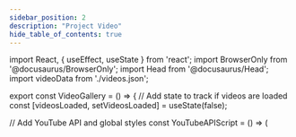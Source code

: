 ```yaml
---
sidebar_position: 2
description: "Project Video"
hide_table_of_contents: true
---
```


import React, { useEffect, useState } from 'react';
import BrowserOnly from '@docusaurus/BrowserOnly';
import Head from '@docusaurus/Head';
import videoData from './videos.json';

export const VideoGallery = () => {
// Add state to track if videos are loaded
const [videosLoaded, setVideosLoaded] = useState(false);

// Add YouTube API and global styles
const YouTubeAPIScript = () => (

<Head>
<script src="https://www.youtube.com/iframe_api" />
<link rel="stylesheet" href="https://cdnjs.cloudflare.com/ajax/libs/font-awesome/5.15.4/css/all.min.css" />
<style>{`
/* Global container styles with high specificity - excluding footer */
html body .container.padding-top--md.padding-bottom--lg:not(.footer),
html body #__docusaurus .container.padding-top--md.padding-bottom--lg:not(.footer),
html body div.container.padding-top--md.padding-bottom--lg:not(.footer),
html body #__docusaurus div.container.padding-top--md.padding-bottom--lg:not(.footer),
html[data-theme] body .container.padding-top--md.padding-bottom--lg:not(.footer),
html[data-theme] body #__docusaurus .container.padding-top--md.padding-bottom--lg:not(.footer),
html[data-theme] body div.container.padding-top--md.padding-bottom--lg:not(.footer),
html[data-theme] body #__docusaurus div.container.padding-top--md.padding-bottom--lg:not(.footer),
.container.padding-top--md.padding-bottom--lg:not(.footer),
div.container.padding-top--md.padding-bottom--lg:not(.footer) {
  width: 100vw !important;
  max-width: 100vw !important;
  margin-left: 0 !important;
  margin-right: 0 !important;
  padding: 0 !important;
  box-sizing: border-box !important;
  display: flex !important;
  justify-content: center !important;
  align-items: flex-start !important;
}

/_ Ensure footer is properly styled _/
.footer {
width: 100% !important;
max-width: 100% !important;
margin: 0 !important;
padding: 2rem 1rem !important;
box-sizing: border-box !important;
display: block !important;
}

/_ Additional container styles for all media queries - excluding footer _/
@media all {
.container:not(.footer),
div.container:not(.footer),
main.container:not(.footer),
.container.padding-top--md.padding-bottom--lg:not(.footer),
div.container.padding-top--md.padding-bottom--lg:not(.footer), #**docusaurus .container:not(.footer), #**docusaurus div.container:not(.footer) {
width: 100vw !important;
max-width: 100vw !important;
margin-left: 0 !important;
margin-right: 0 !important;
padding: 0 !important;
box-sizing: border-box !important;
}

/_ Ensure footer row is properly styled _/
.footer .row {
display: flex !important;
flex-wrap: wrap !important;
width: 100% !important;
margin: 0 !important;
justify-content: space-between !important;
}

/_ Ensure footer columns are properly styled _/
.footer .footer\_\_col {
flex: 1 0 200px !important;
margin-bottom: 1rem !important;
padding: 0 1rem !important;
}
}
`}</style>

</Head>
);

// Add a separate useEffect to ensure video list is rendered
useEffect(() => {
console.log('VideoGallery component mounted');

// Apply container styles immediately - excluding footer
const applyContainerStyles = () => {
console.log('Applying container styles immediately');
const containers = document.querySelectorAll('.container:not(.footer), [class*="container"]:not(.footer), div.container:not(.footer), main.container:not(.footer), .container.padding-top--md.padding-bottom--lg:not(.footer)');

containers.forEach(container => {
// Skip footer containers
if (container.classList.contains('footer') || container.closest('.footer')) {
console.log('Skipping footer container');
return;
}

// Apply all necessary styles with !important
container.style.setProperty('margin-left', '0', 'important');
container.style.setProperty('margin-right', '0', 'important');
container.style.setProperty('margin', '0', 'important');
container.style.setProperty('padding-left', '0', 'important');
container.style.setProperty('padding-right', '0', 'important');
container.style.setProperty('padding', '0', 'important');
container.style.setProperty('max-width', '100vw', 'important');
container.style.setProperty('width', '100vw', 'important');
container.style.setProperty('box-sizing', 'border-box', 'important');
});

// Also add a global style element - excluding footer
const styleEl = document.createElement('style');
styleEl.innerHTML =
"@media all {" +
" html body .container:not(.footer), " +
" html body div.container:not(.footer), " +
" html body main.container:not(.footer), " +
" html[data-theme] body .container:not(.footer), " +
" html[data-theme] body div.container:not(.footer), " +
" html[data-theme] body main.container:not(.footer), " +
" #**docusaurus .container:not(.footer), " +
" #**docusaurus div.container:not(.footer), " +
" #**docusaurus main.container:not(.footer) {" +
" width: 100vw !important;" +
" max-width: 100vw !important;" +
" margin-left: 0 !important;" +
" margin-right: 0 !important;" +
" padding: 0 !important;" +
" box-sizing: border-box !important;" +
" }" +
" .footer {" +
" width: 100% !important;" +
" max-width: 100% !important;" +
" margin: 0 !important;" +
" padding: 2rem 1rem !important;" +
" box-sizing: border-box !important;" +
" display: block !important;" +
" }" +
" .footer .row {" +
" display: flex !important;" +
" flex-wrap: wrap !important;" +
" width: 100% !important;" +
" margin: 0 !important;" +
" justify-content: space-between !important;" +
" }" +
" .footer .footer**col {" +
" flex: 1 0 200px !important;" +
" margin-bottom: 1rem !important;" +
" padding: 0 1rem !important;" +
" }" +
"}";
document.head.appendChild(styleEl);
};

// Run immediately and also after a short delay
applyContainerStyles();
setTimeout(applyContainerStyles, 500);
setTimeout(applyContainerStyles, 1000);
setTimeout(applyContainerStyles, 2000);

// Check if video data is available
if (videoData && videoData.videos) {
console.log('Video data is available:', videoData.videos.length);

    // Force render video items after a short delay
    setTimeout(() => {
      const videoItems = document.querySelectorAll('.video-item');
      if (videoItems.length === 0) {
        console.log('No video items found on mount, forcing render');
        renderVideoItems();
      } else {
        console.log('Video items already rendered:', videoItems.length);
      }
    }, 1000);

} else {
console.log('Video data is not available');
}
}, []);
useEffect(() => {
// Initialize variables
let player;
let videoItems = document.querySelectorAll('.video-item');
const currentVideoElement = document.getElementById('currentVideo');

// Function to ensure video items are loaded
const ensureVideoItemsLoaded = () => {
console.log('Checking if video items are loaded...');
videoItems = document.querySelectorAll('.video-item');
console.log('Found video items:', videoItems.length);

if (videoItems.length === 0) {
console.log('No video items found, will try again in 500ms');
// Force recreation of video list if it's missing
const videoList = document.getElementById('videoList');
if (videoList) {
console.log('Video list container exists but items are missing, forcing recreation');
// Force recreation of video items
renderVideoItems();
// Try again after a short delay
setTimeout(ensureVideoItemsLoaded, 500);
} else {
console.log('Video list container is missing, will try again');
setTimeout(ensureVideoItemsLoaded, 500);
}
} else {
console.log('Video items loaded, handling hash');
// Update state to indicate videos are loaded
setVideosLoaded(true);
// Delay a bit to make sure everything is ready
setTimeout(() => {
// Check if we have a hash in the URL
if (window.location.hash) {
console.log('Hash found in URL, handling it...');
handleHashChange();
} else {
console.log('No hash in URL, using default video');
}
}, 500);
}
};

// Function to manually render video items
const renderVideoItems = () => {
console.log('Manually rendering video items');
const videoList = document.getElementById('videoList');

if (videoList && videoData && videoData.videos) {
console.log('Found video list container and video data, rendering items');

    // Clear existing content
    videoList.innerHTML = '';

    // Create video items
    videoData.videos.forEach((video, index) => {
      // Use video ID directly
      const videoIdWithParams = video.id;

      // Create video item element
      const videoItem = document.createElement('div');
      videoItem.className = `video-item ${index === 0 ? 'active' : ''}`;
      videoItem.setAttribute('data-video-id', videoIdWithParams);
      videoItem.setAttribute('data-video-title', video.title);
      videoItem.setAttribute('data-video-description', video.description);

      // Create thumbnail
      const thumbnailDiv = document.createElement('div');
      thumbnailDiv.className = 'video-thumbnail';

      const thumbnailImg = document.createElement('img');
      thumbnailImg.src = `https://img.youtube.com/vi/${video.id}/mqdefault.jpg`;
      thumbnailImg.alt = `${video.title} Thumbnail`;
      thumbnailDiv.appendChild(thumbnailImg);

      // Removed timestamp overlay - not needed

      // Add duration overlay
      if (video.duration) {
        const durationOverlay = document.createElement('div');
        // Simple duration overlay
        durationOverlay.className = 'video-duration-overlay';
        durationOverlay.textContent = video.duration;
        thumbnailDiv.appendChild(durationOverlay);
      }

      // Create info div
      const infoDiv = document.createElement('div');
      infoDiv.className = 'video-info';

      const titleDiv = document.createElement('div');
      titleDiv.className = 'video-timestamp';
      titleDiv.textContent = video.title;
      infoDiv.appendChild(titleDiv);

      // Add description
      const descriptionDiv = document.createElement('div');
      descriptionDiv.className = 'video-description';
      descriptionDiv.textContent = video.description;
      infoDiv.appendChild(descriptionDiv);

      // Duration is now displayed in the thumbnail overlay

      // Create share button
      const shareButton = document.createElement('button');
      shareButton.className = 'share-button';
      shareButton.title = 'Share this video';
      shareButton.innerHTML = '<i class="fas fa-share-alt"></i> Share';

      // Add elements to video item
      videoItem.appendChild(thumbnailDiv);
      videoItem.appendChild(infoDiv);
      videoItem.appendChild(shareButton);

      // Add video item to list
      videoList.appendChild(videoItem);
    });

    console.log('Finished rendering video items:', videoList.children.length);

} else {
console.log('Could not find video list container or video data');
}
};

// Call this function to ensure video items are loaded
setTimeout(ensureVideoItemsLoaded, 1000);

// Function to handle hash changes and select the appropriate video
const handleHashChange = () => {
// Check for hash in URL
if (!window.location.hash) {
console.log('No hash in URL');
return;
}

const hash = window.location.hash.substring(1);
console.log('Hash found in URL:', hash);

// Check if hash is a number (index)
const videoIndex = parseInt(hash, 10);
console.log('Parsed video index:', videoIndex);

if (!isNaN(videoIndex) && videoIndex >= 0 && videoIndex < videoItems.length) {
console.log('Using index to select video:', videoIndex);

// Get the video data directly from videoData
console.log('Video data available:', videoData.videos.length);

if (videoData.videos.length > videoIndex) {
const video = videoData.videos[videoIndex];
console.log('Selected video from data:', video);

    // Find the corresponding video item in the DOM
    const targetVideoItem = videoItems[videoIndex];

    if (targetVideoItem) {
      console.log('Found target video item in DOM');

      // Manually update the player with the correct video and timestamp
      if (player && player.loadVideoById) {
        console.log('Updating player directly');

        // Get video ID
        const videoId = video.id;

        console.log('Loading video ID:', videoId);

        // Load the video
        player.loadVideoById({
          'videoId': videoId,
          'startSeconds': 0,
          'suggestedQuality': 'hd1080'
        });

        // Update the active class on the video items
        videoItems.forEach(item => item.classList.remove('active'));
        targetVideoItem.classList.add('active');

        console.log('Video updated successfully');
        return;
      }
    }

}

// Fallback to the old method if direct update fails
console.log('Falling back to click method');
const targetVideoItem = videoItems[videoIndex];
if (targetVideoItem) {
console.log('Clicking on target video item');
targetVideoItem.click();
} else {
console.log('No target video item found for index:', videoIndex);
}
} else {
// Try to match by title for backward compatibility
console.log('Index not valid, trying to match by title');
const titleWords = hash.split('-');
let targetVideoItem = null;

// Find the video item with title containing the hash words
videoItems.forEach((item, idx) => {
const title = item.getAttribute('data-video-title').toLowerCase();
console.log(`Checking video ${idx}:`, title);
const matchesAllWords = titleWords.every(word => title.includes(word));

    if (matchesAllWords) {
      console.log('Found matching video by title:', title);
      targetVideoItem = item;
    }

});

// Click on the found video item to play it
if (targetVideoItem) {
console.log('Clicking on target video item');
targetVideoItem.click();
} else {
console.log('No target video item found for hash:', hash);
console.log('Available video items:', videoItems.length);
}
}
};

// Handle video selection from dropdown
const handleVideoSelected = (event) => {
const { index } = event.detail;
console.log('Video selected from dropdown:', index);

if (index >= 0 && index < videoItems.length) {
// Get the video data directly
if (videoData.videos.length > index) {
const video = videoData.videos[index];
console.log('Selected video from data:', video);

    // Manually update the player with the correct video and timestamp
    if (player && player.loadVideoById) {
      console.log('Updating player directly from dropdown event');

      // Get video ID
      const videoId = video.id;

      console.log('Loading video ID:', videoId);

      // Load the video
      player.loadVideoById({
        'videoId': videoId,
        'startSeconds': 0,
        'suggestedQuality': 'hd1080'
      });

      // Update the active class on the video items
      videoItems.forEach(item => item.classList.remove('active'));
      videoItems[index].classList.add('active');

      // Update URL hash
      window.history.replaceState(null, null, `#${index}`);

      console.log('Video updated successfully from dropdown');
      return;
    }

}

// Fallback to click method
console.log('Falling back to click method from dropdown');
videoItems[index].click();
} else {
console.log('Invalid video index from dropdown:', index);
}
};

// Listen for custom videoSelected event from the dropdown
document.addEventListener('videoSelected', handleVideoSelected);

// Note: We're now handling the hash in ensureVideoItemsLoaded function
// so we don't need this separate timeout anymore
// setTimeout(handleHashChange, 2000);

// Also try again after player is ready
const tryHandleHashAgain = () => {
console.log('Trying to handle hash again...');
if (window.location.hash) {
handleHashChange();
}
};

// Listen for hash changes
window.addEventListener('hashchange', function() {
console.log('Hash changed, handling it...');
handleHashChange();
});

    // Initialize YouTube player when API is ready
    if (typeof window !== 'undefined') {
      // Add YouTube API
      if (!window.YT) {
        const tag = document.createElement('script');
        tag.src = 'https://www.youtube.com/iframe_api';
        const firstScriptTag = document.getElementsByTagName('script')[0];
        firstScriptTag.parentNode.insertBefore(tag, firstScriptTag);
      }

      // Setup YouTube player
      window.onYouTubeIframeAPIReady = function() {
        const playerContainer = document.getElementById('currentVideo');

        // Check if playerContainer exists to avoid errors
        if (!playerContainer) {
          console.log('Player container not found, retrying in 500ms');
          setTimeout(window.onYouTubeIframeAPIReady, 500);
          return;
        }

        const containerWidth = playerContainer.offsetWidth;
        // Calculate height based on 16:9 aspect ratio
        const containerHeight = containerWidth * 0.5625; // 16:9 aspect ratio

        // Set minimum height for mobile devices
        const minHeight = window.innerWidth <= 480 ? 250 : 300;
        const finalHeight = Math.max(containerHeight, minHeight);

        // Get first video ID from the JSON data
        const firstVideoId = videoData.videos[0].id;

        player = new window.YT.Player('currentVideo', {
          height: finalHeight,
          width: containerWidth,
          videoId: firstVideoId,
          playerVars: {
            'playsinline': 1,
            'rel': 0,
            'vq': 'hd1080',
            'controls': 1,
            'modestbranding': 1
          },
          events: {
            'onReady': onPlayerReady,
            'onStateChange': onPlayerStateChange
          }
        });
      };

      // When player is ready
      function onPlayerReady(event) {
        // Set quality to highest available
        event.target.setPlaybackQuality('hd1080');

        // Try to handle hash again after player is ready
        setTimeout(tryHandleHashAgain, 500);

        // Add resize handler to maintain aspect ratio on orientation change
        window.addEventListener('resize', function() {
          const playerContainer = document.getElementById('currentVideo');
          if (playerContainer && player) {
            const containerWidth = playerContainer.offsetWidth;
            const containerHeight = containerWidth * 0.5625; // 16:9 aspect ratio
            const minHeight = window.innerWidth <= 480 ? 250 : 300;
            const finalHeight = Math.max(containerHeight, minHeight);

            // Update player size
            player.setSize(containerWidth, finalHeight);
          }
        });
      }

      // When player state changes
      function onPlayerStateChange(event) {
        // Set quality to highest available whenever state changes
        if (event.data === window.YT.PlayerState.BUFFERING ||
            event.data === window.YT.PlayerState.PLAYING) {
          event.target.setPlaybackQuality('hd1080');
        }
      }
    }

    // Handle video item clicks
    videoItems.forEach(item => {
      // Handle click on video item (not on share button)
      item.addEventListener('click', function(e) {
        // Don't trigger if share button was clicked
        if (e.target.closest('.share-button')) {
          return;
        }

        // Remove active class from all items
        videoItems.forEach(i => i.classList.remove('active'));

        // Add active class to clicked item
        this.classList.add('active');

        // Get video data
        const videoId = this.getAttribute('data-video-id');
        const videoTitle = this.getAttribute('data-video-title');
        const videoDescription = this.getAttribute('data-video-description');

        // Find the index of this video item
        let videoIndex = -1;
        videoItems.forEach((item, index) => {
          if (item === this) {
            videoIndex = index;
          }
        });

        // Update URL hash with the index
        if (videoIndex >= 0) {
          window.history.replaceState(null, null, `#${videoIndex}`);
        }

        // Update video if player is ready
        if (player && player.loadVideoById) {
          console.log('Updating video with ID:', videoId);

          // Extract the base video ID without parameters
          const baseVideoId = videoId.split('?')[0];
          console.log('Base video ID:', baseVideoId);

          console.log('Loading video with ID:', baseVideoId);
          player.loadVideoById({
            'videoId': baseVideoId,
            'startSeconds': 0,
            'suggestedQuality': 'hd1080'
          });
        } else if (currentVideoElement) {
          // Fallback if player isn't ready
          console.log('Player not ready, using fallback');
          currentVideoElement.src = `https://www.youtube.com/embed/${videoId}`;
        }

        // Scroll to top of video player on mobile
        if (window.innerWidth <= 1000) {
          document.getElementById('videoPlayer').scrollIntoView({ behavior: 'smooth' });
        }
      });

      // Handle share button clicks
      const shareButton = item.querySelector('.share-button');
      if (shareButton) {
        shareButton.addEventListener('click', function(e) {
          e.stopPropagation(); // Prevent video from playing

          const videoId = item.getAttribute('data-video-id');
          const videoTitle = item.getAttribute('data-video-title');
          const shareUrl = `https://www.youtube.com/watch?v=${videoId}`;

          // Try to use Web Share API if available
          if (navigator.share) {
            navigator.share({
              title: videoTitle,
              url: shareUrl
            }).catch(err => {
              console.error('Error sharing:', err);
              // Fallback to clipboard
              copyToClipboard(shareUrl);
            });
          } else {
            // Fallback to clipboard
            copyToClipboard(shareUrl);
          }
        });
      }
    });

    // Helper function to copy text to clipboard
    function copyToClipboard(text) {
      // Create temporary input
      const input = document.createElement('input');
      input.style.position = 'fixed';
      input.style.opacity = 0;
      input.value = text;
      document.body.appendChild(input);

      // Select and copy
      input.select();
      document.execCommand('copy');

      // Clean up
      document.body.removeChild(input);

      // Show feedback
      alert('Video URL copied to clipboard!');
    }

    // Cleanup function to remove event listeners when component unmounts
    return () => {
      window.removeEventListener('hashchange', handleHashChange);
      document.removeEventListener('videoSelected', handleVideoSelected);

      // Remove click event listeners from video items
      videoItems.forEach(item => {
        item.removeEventListener('click', function() {});
        const shareButton = item.querySelector('.share-button');
        if (shareButton) {
          shareButton.removeEventListener('click', function() {});
        }
      });
    };

}, []);

// Add a function to force the correct width after the page loads
useEffect(() => {
// Function to force the correct width
const forceCorrectWidth = () => {
// Get the window width
const windowWidth = window.innerWidth;

// Target the container with 273px margin - excluding footer
const containers = document.querySelectorAll('.container:not(.footer)');
containers.forEach(container => {
// Skip footer containers
if (container.classList.contains('footer') || container.closest('.footer')) {
console.log('Skipping footer container in margin check');
return;
}

const computedStyle = window.getComputedStyle(container);
const marginLeft = computedStyle.getPropertyValue('margin-left');
const marginRight = computedStyle.getPropertyValue('margin-right');

if (marginLeft === '273px' || marginRight === '273px') {
console.log('Found container with 273px margin in useEffect:', container.className);
container.style.setProperty('margin-left', '0', 'important');
container.style.setProperty('margin-right', '0', 'important');
container.style.setProperty('padding-left', '0', 'important');
container.style.setProperty('padding-right', '0', 'important');
container.style.setProperty('max-width', '100vw', 'important');
container.style.setProperty('width', '100vw', 'important');
}
});

    // Calculate the video player width (window width - video list width - padding)
    const videoPlayerWidth = windowWidth - 400 - 55; // 400px for video list, 55px for reduced padding and gap

    // Force the video player to take the correct width
    const videoPlayer = document.querySelector('.video-player');
    if (videoPlayer) {
      videoPlayer.style.width = `${videoPlayerWidth}px`;
      videoPlayer.style.minWidth = `${videoPlayerWidth}px`;
      videoPlayer.style.maxWidth = `${videoPlayerWidth}px`;
      videoPlayer.style.marginLeft = '0';
      videoPlayer.style.marginRight = 'auto';
      console.log('Set video player width to:', videoPlayerWidth);
    } else {
      console.log('Video player element not found');
    }

    // Force the video list to take the correct width
    const videoList = document.querySelector('.video-list');
    if (videoList) {
      videoList.style.width = '400px';
      videoList.style.minWidth = '400px';
      videoList.style.maxWidth = '400px';
      videoList.style.display = 'block';
      videoList.style.visibility = 'visible';
      videoList.style.opacity = '1';
      videoList.style.flex = '0 0 400px';
      console.log('Set video list width to: 400px');
    } else {
      console.log('Video list element not found');
    }

    // Also try to set the video container width
    const videoContainer = document.querySelector('.video-container');
    if (videoContainer) {
      videoContainer.style.width = '100%';
      videoContainer.style.maxWidth = '100%';
      videoContainer.style.justifyContent = 'flex-start';
      videoContainer.style.display = 'flex';
      videoContainer.style.flexDirection = 'row';
      videoContainer.style.flexWrap = 'nowrap';
      videoContainer.style.gap = '15px';
      videoContainer.style.marginLeft = '0';
      videoContainer.style.paddingLeft = '20px';
      console.log('Set video container width to 100%');
    } else {
      console.log('Video container element not found');
    }

};

// Run immediately and on resize
forceCorrectWidth();
window.addEventListener('resize', forceCorrectWidth);

// Run again after a short delay to ensure everything is loaded
setTimeout(forceCorrectWidth, 1000);

// Check if video list exists, if not, try to recreate it
setTimeout(() => {
const videoList = document.querySelector('.video-list');
if (!videoList) {
console.log('Video list still not found, trying to recreate it');
const videoContainer = document.querySelector('.video-container');
if (videoContainer) {
// Check if videoList div exists in the DOM but is not visible
const existingVideoList = document.getElementById('videoList');
if (existingVideoList) {
console.log('Video list exists but might not be visible, fixing styles');
existingVideoList.style.display = 'block';
existingVideoList.style.visibility = 'visible';
existingVideoList.style.opacity = '1';
existingVideoList.style.width = '400px';
existingVideoList.style.minWidth = '400px';
existingVideoList.style.maxWidth = '400px';
existingVideoList.style.flex = '0 0 400px';
}
}
}
}, 1500);

// Force render video items if they're not loaded
setTimeout(() => {
const videoItems = document.querySelectorAll('.video-item');
if (videoItems.length === 0) {
console.log('Video items still not loaded after delay, forcing render');
renderVideoItems();
}
}, 2000);

// Run multiple times to ensure it takes effect
const intervalId = setInterval(forceCorrectWidth, 2000);

// Function to remove margins from containers - excluding footer
const removeContainerMargins = () => {
// Target all containers except footer
const containers = document.querySelectorAll('.container:not(.footer), [class*="container"]:not(.footer)');
containers.forEach(container => {
// Skip footer containers
if (container.classList.contains('footer') || container.closest('.footer')) {
console.log('Skipping footer container in removeContainerMargins');
return;
}

// Apply to all non-footer containers
container.style.marginLeft = '0';
container.style.marginRight = '0';
container.style.paddingLeft = '0';
container.style.paddingRight = '0';
container.style.maxWidth = '100vw';
container.style.width = '100vw';

    // Log container classes for debugging
    console.log('Container class:', container.className);

});

// Target all columns
const columns = document.querySelectorAll('.col');
columns.forEach(column => {
if (column.className.includes('col--')) {
column.style.marginLeft = '0';
column.style.marginRight = '0';
column.style.paddingLeft = '0';
column.style.paddingRight = '0';
column.style.maxWidth = '100%';
column.style.flexBasis = '100%';
}
});

// Target the main article
const article = document.querySelector('article');
if (article) {
article.style.marginLeft = '0';
article.style.marginRight = '0';
article.style.paddingLeft = '0';
article.style.paddingRight = '0';
article.style.maxWidth = '100vw';
article.style.width = '100vw';
}
};

// Run the function immediately and periodically
removeContainerMargins();
const marginIntervalId = setInterval(removeContainerMargins, 1000);

// Clean up event listener and intervals on unmount
return () => {
window.removeEventListener('resize', forceCorrectWidth);
clearInterval(intervalId);
clearInterval(marginIntervalId);
};
}, []);

return (
<>
<YouTubeAPIScript />

  <div className="video-container" style={{display: 'flex', flexDirection: 'row', gap: '15px', width: '100vw', maxWidth: '100vw', position: 'relative', zIndex: 1, padding: '20px', marginLeft: 0, justifyContent: 'flex-start'}} id="videoMainContainer">
    <script dangerouslySetInnerHTML={{__html: `
      // Function to fix container margins
      function fixContainerMargins() {
        // Target the specific container with 273px margin
        const specificContainer = document.querySelector('.container.padding-top--md.padding-bottom--lg');
        if (specificContainer) {
          console.log('Found the specific container with 273px margin');
          specificContainer.style.setProperty('margin-left', '0', 'important');
          specificContainer.style.setProperty('margin-right', '0', 'important');
          specificContainer.style.setProperty('padding-left', '0', 'important');
          specificContainer.style.setProperty('padding-right', '0', 'important');
          specificContainer.style.setProperty('max-width', '100vw', 'important');
          specificContainer.style.setProperty('width', '100vw', 'important');
          
          // Check if the container still has auto margins
          const computedStyle = window.getComputedStyle(specificContainer);
          console.log('Container margin-left:', computedStyle.getPropertyValue('margin-left'));
          console.log('Container margin-right:', computedStyle.getPropertyValue('margin-right'));
          console.log('Container max-width:', computedStyle.getPropertyValue('max-width'));
          
          // If it still has auto margins, try a different approach
          if (computedStyle.getPropertyValue('margin-left') === 'auto' || 
              computedStyle.getPropertyValue('margin-right') === 'auto' ||
              computedStyle.getPropertyValue('max-width') === '1200px') {
            console.log('Container still has auto margins or max-width: 1200px, trying a different approach');
            
            // Create a style element to override the styles with extremely high specificity
            const styleEl = document.createElement('style');
            styleEl.innerHTML = 
              "html body .container.padding-top--md.padding-bottom--lg, " +
              "html body #__docusaurus .container.padding-top--md.padding-bottom--lg, " + 
              "html body div.container.padding-top--md.padding-bottom--lg, " + 
              "html body #__docusaurus div.container.padding-top--md.padding-bottom--lg, " +
              "html[data-theme] body .container.padding-top--md.padding-bottom--lg, " +
              "html[data-theme] body #__docusaurus .container.padding-top--md.padding-bottom--lg, " + 
              "html[data-theme] body div.container.padding-top--md.padding-bottom--lg, " + 
              "html[data-theme] body #__docusaurus div.container.padding-top--md.padding-bottom--lg, " +
              ".container.padding-top--md.padding-bottom--lg, " +
              "div.container.padding-top--md.padding-bottom--lg {" +
              "  width: 100vw !important;" +
              "  max-width: 100vw !important;" +
              "  margin-left: 0 !important;" +
              "  margin-right: 0 !important;" +
              "  padding: 0 !important;" +
              "  box-sizing: border-box !important;" +
              "  display: flex !important;" +
              "  justify-content: center !important;" +
              "  align-items: flex-start !important;" +
              "}";
            
            // Add another style element with !important for all container styles
            const styleEl2 = document.createElement('style');
            styleEl2.innerHTML = 
              "@media all {" +
              "  .container, div.container, main.container, " +
              "  .container.padding-top--md.padding-bottom--lg, " +
              "  div.container.padding-top--md.padding-bottom--lg, " +
              "  #__docusaurus .container, " +
              "  #__docusaurus div.container {" +
              "    width: 100vw !important;" +
              "    max-width: 100vw !important;" +
              "    margin-left: 0 !important;" +
              "    margin-right: 0 !important;" +
              "    padding: 0 !important;" +
              "    box-sizing: border-box !important;" +
              "  }" +
              "}";
            
            document.head.appendChild(styleEl);
            document.head.appendChild(styleEl2);
          }
        }
        
        // Also target all containers with a more comprehensive approach
        const containers = document.querySelectorAll('.container, [class*="container"], div.container, main.container, .container.padding-top--md.padding-bottom--lg');
        containers.forEach(container => {
          // Apply all necessary styles with !important
          container.style.setProperty('margin-left', '0', 'important');
          container.style.setProperty('margin-right', '0', 'important');
          container.style.setProperty('margin', '0', 'important');
          container.style.setProperty('padding-left', '0', 'important');
          container.style.setProperty('padding-right', '0', 'important');
          container.style.setProperty('padding', '0', 'important');
          container.style.setProperty('max-width', '100vw', 'important');
          container.style.setProperty('width', '100vw', 'important');
          container.style.setProperty('box-sizing', 'border-box', 'important');
          container.style.setProperty('width', '100vw', 'important');
        });
      }
      
      // Run immediately and periodically
      fixContainerMargins();
      setInterval(fixContainerMargins, 500);
      
      // Handle responsive layout
      function handleResponsiveLayout() {
        const videoContainer = document.querySelector('.video-container');
        const currentVideoContainer = document.getElementById('currentVideoContainer');
        const videoList = document.getElementById('videoList');
        
        if (videoContainer && currentVideoContainer && videoList) {
          if (window.innerWidth <= 1000) {
            // Mobile layout
            videoContainer.style.flexDirection = 'column';
            currentVideoContainer.style.width = '100%';
            currentVideoContainer.style.maxWidth = '100%';
            videoList.style.width = '100%';
            videoList.style.maxWidth = '100%';
            videoList.style.height = 'auto';
            videoList.style.maxHeight = '400px';
            videoList.style.overflowY = 'auto';
          } else {
            // Desktop layout
            videoContainer.style.flexDirection = 'row';
            currentVideoContainer.style.width = 'calc(100% - 400px - 34px)';
            currentVideoContainer.style.maxWidth = 'calc(100% - 400px - 34px)';
            videoList.style.width = '400px';
            videoList.style.maxWidth = '400px';
          }
        }
      }
      
      // Run on load and window resize
      handleResponsiveLayout();
      window.addEventListener('resize', handleResponsiveLayout);
      
      // Direct approach to find and modify the container's parent element
      setTimeout(() => {
        const container = document.querySelector('.container.padding-top--md.padding-bottom--lg');
        if (container) {
          // Get the parent element
          const parent = container.parentElement;
          if (parent) {
            console.log('Found container parent:', parent.tagName, parent.className);
            
            // Modify the parent element's styles
            parent.style.setProperty('margin-left', '0', 'important');
            parent.style.setProperty('margin-right', '0', 'important');
            parent.style.setProperty('padding-left', '0', 'important');
            parent.style.setProperty('padding-right', '0', 'important');
            parent.style.setProperty('max-width', '100vw', 'important');
            parent.style.setProperty('width', '100vw', 'important');
          }
          
          // Modify the container's style attribute directly
          container.setAttribute('style', 'margin-left: 0 !important; margin-right: 0 !important; padding-left: 0 !important; padding-right: 0 !important; max-width: 100vw !important; width: 100vw !important; box-sizing: border-box !important;');
          
          // Also try to modify any inline styles
          if (container.style) {
            container.style.cssText = 'margin-left: 0 !important; margin-right: 0 !important; padding-left: 0 !important; padding-right: 0 !important; max-width: 100vw !important; width: 100vw !important; box-sizing: border-box !important;';
          }
        }
      }, 1000);
      
      // Additional approach to target the container with 273px margin
      document.addEventListener('DOMContentLoaded', function() {
        // Find all containers and check their computed style
        const allContainers = document.querySelectorAll('.container, [class*="container"]');
        allContainers.forEach(container => {
          const computedStyle = window.getComputedStyle(container);
          const marginLeft = computedStyle.getPropertyValue('margin-left');
          const marginRight = computedStyle.getPropertyValue('margin-right');
          
          // If the container has a margin of 273px, log it and fix it
          if (marginLeft === '273px' || marginRight === '273px') {
            console.log('Found container with 273px margin:', container.className);
            container.style.setProperty('margin-left', '0', 'important');
            container.style.setProperty('margin-right', '0', 'important');
            container.style.setProperty('padding-left', '0', 'important');
            container.style.setProperty('padding-right', '0', 'important');
            container.style.setProperty('max-width', '100vw', 'important');
            container.style.setProperty('width', '100vw', 'important');
          }
        });
        
        // Use MutationObserver to watch for changes to the DOM
        const observer = new MutationObserver(function(mutations) {
          mutations.forEach(function(mutation) {
            if (mutation.type === 'attributes' || mutation.type === 'childList') {
              // Check all containers again
              const containers = document.querySelectorAll('.container, [class*="container"]');
              containers.forEach(container => {
                const computedStyle = window.getComputedStyle(container);
                const marginLeft = computedStyle.getPropertyValue('margin-left');
                const marginRight = computedStyle.getPropertyValue('margin-right');
                
                if (marginLeft === '273px' || marginRight === '273px') {
                  console.log('Found container with 273px margin in MutationObserver:', container.className);
                  container.style.setProperty('margin-left', '0', 'important');
                  container.style.setProperty('margin-right', '0', 'important');
                  container.style.setProperty('padding-left', '0', 'important');
                  container.style.setProperty('padding-right', '0', 'important');
                  container.style.setProperty('max-width', '100vw', 'important');
                  container.style.setProperty('width', '100vw', 'important');
                }
              });
            }
          });
        });
        
        // Start observing the document with the configured parameters
        observer.observe(document.body, { 
          attributes: true, 
          childList: true, 
          subtree: true 
        });
      });
    `}} />
    <style dangerouslySetInnerHTML={{__html: `
/* Override ALL Docusaurus containers and wrappers */
html, body, #__docusaurus, #__docusaurus > div, main, main > .container, 
.container, .container > div, article, .theme-doc-markdown, .markdown, 
[class*="docMainContainer"], [class*="docItemContainer"], [class*="docItemCol"], 
[class*="mdxPageWrapper"], [class*="docPage"], [class*="docSidebarContainer"],
div[class^="mainWrapper_"], div[class^="docMainContainer_"], div[class^="docItemContainer_"],
div[class^="docItemCol_"]:not(.footer):not(.footer *), 
div[class^="mdxPageWrapper_"]:not(.footer):not(.footer *), 
div[class^="docPage_"]:not(.footer):not(.footer *),
div[class^="docSidebarContainer_"]:not(.footer):not(.footer *), 
div[class^="container_"]:not(.footer):not(.footer *), 
div[class^="row_"]:not(.footer):not(.footer *),
div[class^="col_"]:not(.footer):not(.footer *), 
div[class^="markdown_"]:not(.footer):not(.footer *), 
div[class^="docusaurus-"]:not(.footer):not(.footer *),
.main-wrapper:not(.footer):not(.footer *), 
.doc-wrapper:not(.footer):not(.footer *), 
.doc-page:not(.footer):not(.footer *), 
.doc-sidebar-container:not(.footer):not(.footer *) {
  max-width: 100vw !important;
  padding: 0 !important;
  margin: 0 !important;
  width: 100vw !important;
  overflow-x: hide !important;
  box-sizing: border-box !important;
  flex-basis: 100% !important;
  flex-grow: 1 !important;
  flex-shrink: 0 !important;
  position: relative !important;
}

/_ Ensure footer is properly styled _/
.footer {
width: 100% !important;
max-width: 100% !important;
margin: 0 !important;
padding: 2rem 1rem !important;
box-sizing: border-box !important;
display: block !important;
}

.footer .row {
display: flex !important;
flex-wrap: wrap !important;
width: 100% !important;
margin: 0 !important;
justify-content: space-between !important;
}

.footer .footer\_\_col {
flex: 1 0 200px !important;
margin-bottom: 1rem !important;
padding: 0 1rem !important;
}

/_ Target specific container classes with margin - excluding footer _/
.container.padding-top--md:not(.footer),
.container.padding-bottom--lg:not(.footer),
.container.padding-vert--lg:not(.footer),
.container.padding-vert--md:not(.footer),
.container.padding-vert--sm:not(.footer),
div[class^="container padding-"]:not(.footer),
div[class*=" container padding-"]:not(.footer) {
margin-left: 0 !important;
margin-right: 0 !important;
padding-left: 0 !important;
padding-right: 0 !important;
max-width: 100vw !important;
}

article {
padding: 0 !important;
margin: 0 !important;
max-width: 100vw !important;
width: 100vw !important;
overflow-x: visible !important;
}

/_ Target main content container _/
main > .container,
.container.container--fluid,
.container.margin-vert--lg,
.container.margin-vert--md,
.container.margin-vert--sm,
div[class^="container margin-"],
div[class*=" container margin-"],
.container.padding-top--md.padding-bottom--lg,
.container.padding-vert--lg,
.container.padding-vert--md,
.container.padding-vert--sm,
div[class^="container padding-"],
div[class*=" container padding-"] {
margin-left: 0 !important;
margin-right: 0 !important;
padding-left: 0 !important;
padding-right: 0 !important;
max-width: 100vw !important;
width: 100vw !important;
}

/_ Target specific container with 273px margin _/
.container.padding-top--md.padding-bottom--lg,
.container.padding-top--md,
.container.padding-bottom--lg,
div[class^="container_"],
div[class*=" container_"],
div[class^="container padding-top--md padding-bottom--lg"],
div[class*=" container padding-top--md padding-bottom--lg"] {
margin-left: 0 !important;
margin-right: 0 !important;
max-width: 100vw !important;
width: 100vw !important;
}

/_ Target all containers with any class _/
.container,
div[class*="container"] {
margin-left: 0 !important;
margin-right: 0 !important;
max-width: 100vw !important;
width: 100vw !important;
}

/_ Target the exact style rule causing the 273px margin _/
body .container.padding-top--md.padding-bottom--lg, #**docusaurus .container.padding-top--md.padding-bottom--lg,
body div.container.padding-top--md.padding-bottom--lg, #**docusaurus div.container.padding-top--md.padding-bottom--lg {
width: 100vw !important;
max-width: 100vw !important;
margin-left: 0 !important;
margin-right: 0 !important;
padding: 0 !important;
box-sizing: border-box !important;
}

/_ Target the specific container with 273px margin - with highest specificity _/
html body #\_\_docusaurus .container.padding-top--md.padding-bottom--lg {
margin-left: 0 !important;
margin-right: 0 !important;
padding-left: 0 !important;
padding-right: 0 !important;
max-width: 100vw !important;
width: 100vw !important;
}

/_ Target with attribute selector for higher specificity _/
html body #\_\_docusaurus div[class\*="container"][class*="padding-top--md"][class*="padding-bottom--lg"] {
margin-left: 0 !important;
margin-right: 0 !important;
padding-left: 0 !important;
padding-right: 0 !important;
max-width: 100vw !important;
width: 100vw !important;
}

.theme-doc-markdown.markdown header {
display: none !important;
}

.theme-doc-markdown.markdown h1:first-child {
display: none !important;
}

/_ Fix theme toggle in light mode _/
html[data-theme='light'] .clean-btn {
color: #1c1e21 !important;
}

.video-container {
display: flex !important;
flex-direction: row !important;
gap: 15px !important;
margin: 0 !important;
width: 100vw !important;
padding: 20px 20px 20px 20px !important; /_ Reduced left padding _/
max-width: 100vw !important;
justify-content: flex-start !important;
min-height: calc(100vh - var(--ifm-navbar-height)) !important;
box-sizing: border-box !important;
flex-wrap: nowrap !important;
align-items: flex-start !important;
position: relative !important;
z-index: 1 !important;
}

        .video-player {
          flex: 1 1 auto !important;
          min-width: 640px !important;
          position: relative !important;
          border-radius: 12px !important;
          overflow: hidden !important;
          box-shadow: 0 4px 20px rgba(0, 0, 0, 0.15) !important;
          background-color: #000 !important;
          max-width: none !important;
          width: calc(100vw - 400px - 55px) !important; /* 400px for video-list, 55px for padding and gap */
          height: calc(100vh - var(--ifm-navbar-height) - 40px) !important;
          box-sizing: border-box !important;
          flex-basis: calc(100vw - 400px - 55px) !important;
          margin-left: 0 !important;
        }

        .video-player #currentVideo {
          width: 100%;
          height: 100%;
          position: relative;
        }

        .video-player iframe {
          position: absolute;
          top: 0;
          left: 0;
          width: 100%;
          height: 100%;
          border: none;
        }

        .video-list {
          flex: 0 0 400px !important;
          height: calc(100vh - var(--ifm-navbar-height) - 40px) !important;
          overflow-y: auto !important;
          background: rgba(0, 0, 0, 0.1) !important;
          border-radius: 12px !important;
          padding: 0 !important;
          box-shadow: 0 0 10px rgba(0, 0, 0, 0.2) !important;
          min-width: 400px !important;
          max-width: 400px !important;
          width: 400px !important;
          box-sizing: border-box !important;
          display: block !important;
          visibility: visible !important;
          opacity: 1 !important;
          position: relative !important;
          z-index: 10 !important;
          right: 0 !important;
          top: 0 !important;
          margin-left: auto !important;
        }

        .video-item {
          display: flex;
          margin-bottom: 6px;
          cursor: pointer;
          padding: 6px 10px;
          border-radius: 8px;
          transition: background 0.1s ease;
          background: transparent;
          box-shadow: none;
          border: none;
          position: relative;
          width: 100%;
        }

        .video-item .share-button {
          position: absolute;
          right: 10px;
          top: 10px;
          font-size: 14px;
          color: rgba(255, 255, 255, 0.7);
          background: rgba(0, 0, 0, 0.5);
          border: none;
          border-radius: 4px;
          padding: 4px 8px;
          cursor: pointer;
          opacity: 0;
          transition: opacity 0.2s ease;
          display: flex;
          align-items: center;
          gap: 4px;
        }

        .video-item:hover .share-button {
          opacity: 1;
        }

        html[data-theme='light'] .video-item .share-button {
          color: rgba(255, 255, 255, 0.9);
          background: rgba(0, 0, 0, 0.6);
        }

        .video-item:last-child {
          margin-bottom: 0;
        }

        .video-item:hover {
          transform: none;
          box-shadow: none;
          background-color: rgba(255, 255, 255, 0.1);
        }

        .video-item.active {
          background-color: rgba(255, 255, 255, 0.2);
          border-left: none;
          box-shadow: none;
        }

        .video-thumbnail {
          width: 150px;
          height: 84px;
          background-color: #000;
          margin-right: 8px;
          display: flex;
          align-items: center;
          justify-content: center;
          border-radius: 8px;
          overflow: hidden;
          position: relative;
          flex-shrink: 0;
        }

        /* Removed timestamp overlay */

        .video-duration-overlay {
          position: absolute;
          bottom: 4px;
          right: 4px;
          background-color: rgba(0, 0, 0, 0.8);
          color: white;
          font-size: 12px;
          padding: 1px 4px;
          border-radius: 2px;
          font-family: 'Roboto', sans-serif;
          font-weight: 500;
        }

        /* Removed with-timestamp class */

        .video-thumbnail img {
          width: 100%;
          height: 100%;
          object-fit: cover;
          transition: none;
        }

        .video-item:hover .video-thumbnail img {
          transform: none;
        }

        .video-info {
          flex: 1;
          display: flex;
          flex-direction: column;
          align-items: flex-start;
          justify-content: flex-start;
          padding-top: 2px;
        }

        .video-timestamp {
          font-weight: 500;
          font-size: 14px;
          color: var(--video-text-color);
          background-color: transparent;
          padding: 0;
          border-radius: 0;
          display: block;
          width: 100%;
          font-family: 'Roboto', Arial, sans-serif;
          line-height: 1.4;
          margin-bottom: 2px;
          overflow: hidden;
          text-overflow: ellipsis;
          display: -webkit-box;
          -webkit-line-clamp: 2;
          -webkit-box-orient: vertical;
        }

        .video-item.active .video-timestamp {
          background-color: transparent;
          font-weight: 700;
        }

        .video-description {
          font-size: 11px;
          line-height: 1.2;
          margin: 0;
          padding: 0;
          width: 100%;
          color: var(--ifm-color-emphasis-700);
          overflow: hidden;
          text-overflow: ellipsis;
          display: -webkit-box;
          -webkit-line-clamp: 2;
          -webkit-box-orient: vertical;
          font-family: 'Roboto', Arial, sans-serif;
        }

        .video-duration {
          font-size: 11px;
          line-height: 1.2;
          color: var(--ifm-color-emphasis-600);
          font-weight: 400;
          margin-top: 2px;
          font-family: 'Roboto', Arial, sans-serif;
        }

        /* Add a new media query for large screens */
        @media (min-width: 1400px) {
          .video-player {
            width: calc(100vw - 400px - 95px) !important; /* 400px for video-list, 95px for padding and gap */
            min-width: calc(100vw - 400px - 95px) !important;
            max-width: calc(100vw - 400px - 95px) !important;
            flex-basis: calc(100vw - 400px - 95px) !important;
          }

          .video-container {
            width: 100vw !important;
            max-width: 100vw !important;
            padding: 20px 20px 20px 60px !important;
            box-sizing: border-box !important;
            justify-content: flex-start !important;
            display: flex !important;
            flex-direction: row !important;
            flex-wrap: nowrap !important;
            gap: 15px !important;
          }

          .video-list {
            flex: 0 0 400px !important;
            width: 400px !important;
            min-width: 400px !important;
            max-width: 400px !important;
            display: block !important;
            visibility: visible !important;
            opacity: 1 !important;
          }
        }

        @media (max-width: 1000px) {
          .video-container {
            flex-direction: column !important;
            padding: 16px !important;
            min-height: auto !important;
            background: transparent !important;
            width: 100% !important;
            max-width: 100% !important;
          }

          #currentVideoContainer {
            width: 100% !important;
            max-width: 100% !important;
            margin-bottom: 20px !important;
          }

          #videoList {
            width: 100% !important;
            max-width: 100% !important;
            height: auto !important;
            max-height: 400px !important;
            overflow-y: auto !important;
          }

          .video-item {
            width: 100% !important;
            max-width: 100% !important;
          }

          .video-player {
            width: 100% !important;
            min-width: auto !important;
            margin-bottom: 16px !important;
            height: 50vh !important;
            margin-left: 0 !important;
            display: block !important;
            visibility: visible !important;
            opacity: 1 !important;
            position: relative !important;
            z-index: 10 !important;
          }

          .video-list {
            width: 100% !important;
            max-width: 100% !important;
            height: auto !important;
            max-height: 40vh !important;
            min-width: auto !important;
            padding: 10px !important;
            margin-top: 10px !important;
            display: block !important;
            visibility: visible !important;
            opacity: 1 !important;
            background: rgba(0, 0, 0, 0.1) !important;
            border-radius: 12px !important;
            box-shadow: 0 0 10px rgba(0, 0, 0, 0.2) !important;
          }

          .video-item {
            margin-bottom: 6px;
          }

          .video-thumbnail {
            width: 120px;
            height: 68px;
            border-radius: 6px;
          }

          .video-timestamp {
            font-size: 15px;
          }
        }

        /* YouTube-style scrollbar */
        .video-list::-webkit-scrollbar {
          width: 8px;
        }

        .video-list::-webkit-scrollbar-track {
          background: transparent;
        }

        .video-list::-webkit-scrollbar-thumb {
          background: rgba(255, 255, 255, 0.3);
          border-radius: 4px;
        }

        .video-list::-webkit-scrollbar-thumb:hover {
          background: rgba(255, 255, 255, 0.5);
        }

        /* Theme handling */
        :root {
          --video-text-color: #fff;
          --video-item-hover: rgba(255, 255, 255, 0.1);
          --video-item-active: rgba(255, 255, 255, 0.2);
          --scrollbar-thumb: rgba(255, 255, 255, 0.3);
          --scrollbar-thumb-hover: rgba(255, 255, 255, 0.5);
        }

        html[data-theme='light'] {
          --video-text-color: #0f0f0f;
          --video-item-hover: rgba(0, 0, 0, 0.05);
          --video-item-active: rgba(0, 0, 0, 0.1);
          --scrollbar-thumb: rgba(0, 0, 0, 0.2);
          --scrollbar-thumb-hover: rgba(0, 0, 0, 0.3);
        }

        /* Apply theme variables */
        .video-container {
          background: transparent;
          margin-left: 0 !important;
          padding-left: 20px !important;
        }

        /* Video container responsive styles */
        #videoMainContainer {
          display: flex !important;
          flex-direction: row !important;
          gap: 15px !important;
          margin: 0 !important;
          width: 100vw !important;
          max-width: 100vw !important;
          flex-wrap: nowrap !important;
          padding: 20px !important;
        }

        /* Video player container */
        #currentVideoContainer {
          flex: 1 !important;
          min-width: 0 !important;
        }

        /* Video list container */
        #videoList {
          width: 400px !important;
          max-width: 400px !important;
          flex-shrink: 0 !important;
        }

        /* Responsive styles for mobile */
        @media (max-width: 1000px) {
          #videoMainContainer {
            flex-direction: column !important;
            gap: 20px !important;
          }

          #currentVideoContainer {
            width: 100% !important;
            max-width: 100% !important;
            display: block !important;
            visibility: visible !important;
            min-height: 300px !important; /* Increased height for better mobile viewing */
            height: 56.25vw !important; /* 16:9 aspect ratio based on viewport width */
          }

          .video-player {
            display: block !important;
            visibility: visible !important;
            opacity: 1 !important;
            width: 100% !important;
            min-height: 300px !important; /* Increased height for better mobile viewing */
            height: 56.25vw !important; /* 16:9 aspect ratio based on viewport width */
          }

          #videoList {
            width: 100% !important;
            max-width: 100% !important;
            height: auto !important;
            max-height: 400px !important;
            overflow-y: auto !important;
          }

          .video-item {
            width: 100% !important;
          }
        }

        /* Responsive styles for smallest mobile screens */
        @media (max-width: 480px) {
          #videoMainContainer {
            flex-direction: column !important;
            gap: 10px !important;
          }
        }

        /* Specific styles for iPhone 15 Pro Max and similar devices */
        @media only screen and (device-width: 430px) and (device-height: 932px) and (-webkit-device-pixel-ratio: 3),
               only screen and (device-width: 428px) and (device-height: 926px) and (-webkit-device-pixel-ratio: 3),
               only screen and (min-width: 420px) and (max-width: 440px) and (min-height: 920px) {
          #videoMainContainer {
            flex-direction: column !important;
            gap: 10px !important;
          }

          #currentVideoContainer {
            width: 100% !important;
            max-width: 100% !important;
            display: block !important;
            visibility: visible !important;
            min-height: 250px !important; /* Increased minimum height */
            height: 56.25vw !important; /* Maintain 16:9 aspect ratio */
            margin-bottom: 10px !important;
          }

          .video-player {
            display: block !important;
            visibility: visible !important;
            opacity: 1 !important;
            width: 100% !important;
            min-height: 250px !important; /* Increased minimum height */
            height: 56.25vw !important; /* Maintain 16:9 aspect ratio */
          }

          #currentVideo {
            display: block !important;
            visibility: visible !important;
            min-height: 250px !important; /* Increased minimum height */
            height: 56.25vw !important; /* Maintain 16:9 aspect ratio */
          }

          #videoList {
            width: 100% !important;
            max-width: 100% !important;
            height: auto !important;
            max-height: 300px !important;
          }
        }

        /* Target content wrapper */
        .row .col.col--8,
        .row .col.col--9,
        .row .col.col--10,
        .row .col.col--11,
        .row .col.col--12,
        div[class^="col col--"],
        div[class*=" col col--"] {
          margin-left: 0 !important;
          margin-right: 0 !important;
          padding-left: 0 !important;
          padding-right: 0 !important;
          max-width: 100% !important;
          flex-basis: 100% !important;
        }

        .video-timestamp {
          color: var(--video-text-color);
        }

        .video-item:hover {
          background: var(--video-item-hover);
        }

        .video-item.active {
          background: var(--video-item-active);
        }

        .video-list::-webkit-scrollbar-thumb {
          background: var(--scrollbar-thumb);
        }

        .video-list::-webkit-scrollbar-thumb:hover {
          background: var(--scrollbar-thumb-hover);
        }

        /* Hide page title */
        .theme-doc-markdown.markdown header {
          display: none;
        }
      `}} />

    <div className="video-player" id="videoPlayer" style={{marginLeft: 0, flex: '1 1 auto', display: 'block', visibility: 'visible', opacity: 1}}>
      <div id="currentVideo" style={{display: 'block', visibility: 'visible', opacity: 1}}></div>
    </div>

    <div
      className="video-list"
      id="videoList"
      style={{
        display: 'block',
        visibility: 'visible',
        opacity: 1,
        width: '400px',
        minWidth: '400px',
        maxWidth: '400px',
        flex: '0 0 400px',
        position: 'relative',
        zIndex: 10,
        background: 'rgba(0, 0, 0, 0.1)',
        borderRadius: '12px',
        boxShadow: '0 0 10px rgba(0, 0, 0, 0.2)',
        padding: '10px',
        height: 'calc(100vh - var(--ifm-navbar-height) - 40px)',
        overflowY: 'auto'
      }}>
      {videoData && videoData.videos && videoData.videos.length > 0 ? (
        videoData.videos.map((video, index) => {
          // Use video ID directly
          const videoIdWithParams = video.id;

          return (
            <div
              key={index}
              className={`video-item ${index === 0 ? 'active' : ''}`}
              data-video-id={videoIdWithParams}
              data-video-title={video.title}
              data-video-description={video.description}
            >
              <div className="video-thumbnail">
                <img
                  src={`https://img.youtube.com/vi/${video.id}/mqdefault.jpg`}
                  alt={`${video.title} Thumbnail`}
                />
                {video.duration && (
                  <div className="video-duration-overlay">
                    {video.duration}
                  </div>
                )}
              </div>
              <div className="video-info">
                <div className="video-timestamp">{video.title}</div>
                <div className="video-description">{video.description}</div>
              </div>
              <button className="share-button" title="Share this video">
                <i className="fas fa-share-alt"></i> Share
              </button>
            </div>
          );
        })
      ) : (
        <div style={{
          padding: '20px',
          textAlign: 'center',
          color: 'white',
          backgroundColor: 'rgba(0,0,0,0.5)',
          borderRadius: '8px',
          margin: '20px'
        }}>
          <h3>Video list is loading...</h3>
          <p>If the video list doesn't appear, please refresh the page.</p>
          <button
            onClick={() => window.location.reload()}
            style={{
              padding: '8px 16px',
              backgroundColor: '#3578e5',
              color: 'white',
              border: 'none',
              borderRadius: '4px',
              cursor: 'pointer',
              marginTop: '10px'
            }}
          >
            Refresh Page
          </button>
        </div>
      )}
    </div>

  </div>
  </>
);
};

<BrowserOnly>
  {() => <VideoGallery />}
</BrowserOnly>


